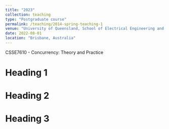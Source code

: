 ```yaml
---
title: "2023"
collection: teaching
type: "Postgraduate course"
permalink: /teaching/2014-spring-teaching-1
venue: "University of Queensland, School of Electrical Engineering and Computer Science"
date: 2022-08-01
location: "Brisbane, Australia"
---
```


CSSE7610 - Concurrency: Theory and Practice

Heading 1
======

Heading 2
======

Heading 3
======
